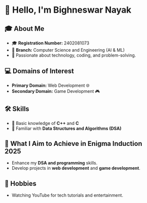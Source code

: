 # 👋 Hello, I'm Bighneswar Nayak  

## 🎓 About Me  
- 🎓 **Registration Number:** 2402081073  
- 🏫 **Branch:** Computer Science and Engineering (AI & ML)  
- 🌱 Passionate about technology, coding, and problem-solving.  

## 💻 Domains of Interest  
- **Primary Domain:** Web Development 🌐  
- **Secondary Domain:** Game Development 🎮  

## 🛠 Skills  
- 🔹 Basic knowledge of **C++** and **C**  
- 🔹 Familiar with **Data Structures and Algorithms (DSA)**  

## 🎯 What I Aim to Achieve in Enigma Induction 2025  
- Enhance my **DSA and programming** skills.  
- Develop projects in **web development** and **game development**.  

## 🎥 Hobbies  
- Watching YouTube for tech tutorials and entertainment.  


